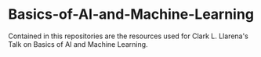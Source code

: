 # Basics-of-AI-and-Machine-Learning
Contained in this repositories are the resources used for Clark L. Llarena's Talk on Basics of AI and Machine Learning.

